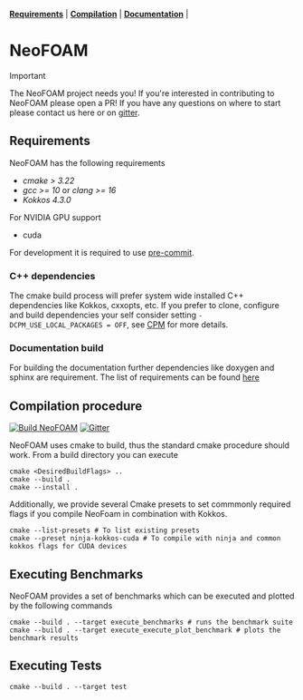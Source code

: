 **[Requirements](#requirements)** |
**[Compilation](#Compilation)** |
**[Documentation](https://exasim-project.com/NeoFOAM/latest)** |
# NeoFOAM

> [!IMPORTANT]
> The NeoFOAM project needs you!
> If you're interested in contributing to NeoFOAM please open a PR! If you have any questions on where to start please contact us here or on [gitter](https://matrix.to/#/#NeoFOAM:gitter.im).

## Requirements

NeoFOAM has the following requirements

*  _cmake > 3.22_
*  _gcc >= 10_ or  _clang >= 16_
*  _Kokkos 4.3.0_

For NVIDIA GPU support
* cuda

For development it is required to use [pre-commit](https://pre-commit.com/).

### C++ dependencies

The cmake build process will prefer system wide installed C++ dependencies like Kokkos, cxxopts, etc. If you prefer to clone, configure and build dependencies your self consider setting `-DCPM_USE_LOCAL_PACKAGES = OFF`, see [CPM](https://github.com/cpm-cmake/CPM.cmake) for more details.

### Documentation build

For building the documentation further dependencies like doxygen and sphinx are requirement. The list of requirements can be found [here](https://github.com/exasim-project/NeoFOAM/actions/workflows/doc.yml)

## Compilation procedure

[![Build NeoFOAM](https://github.com/exasim-project/NeoFOAM/actions/workflows/build.yaml/badge.svg)](https://github.com/exasim-project/NeoFOAM/actions/workflows/build.yaml)
[![Gitter](https://img.shields.io/badge/Gitter-8A2BE2)](https://matrix.to/#/#NeoFOAM:gitter.im)

NeoFOAM uses cmake to build, thus the standard cmake procedure should work. From a build directory you can execute

    cmake <DesiredBuildFlags> ..
    cmake --build .
    cmake --install .

Additionally, we provide several Cmake presets to set commmonly required flags if you compile NeoFoam in combination with Kokkos.

    cmake --list-presets # To list existing presets
    cmake --preset ninja-kokkos-cuda # To compile with ninja and common kokkos flags for CUDA devices



## Executing Benchmarks

NeoFOAM provides a set of benchmarks which can be executed and plotted by the following commands

    cmake --build . --target execute_benchmarks # runs the benchmark suite
    cmake --build . --target execute_execute_plot_benchmark # plots the benchmark results


## Executing Tests

    cmake --build . --target test
